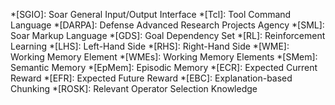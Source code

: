 <!-- markdownlint-disable-file MD041-->

*[SGIO]: Soar General Input/Output Interface
*[Tcl]: Tool Command Language
*[DARPA]: Defense Advanced Research Projects Agency
*[SML]: Soar Markup Language
*[GDS]: Goal Dependency Set
*[RL]: Reinforcement Learning
*[LHS]: Left-Hand Side
*[RHS]: Right-Hand Side
*[WME]: Working Memory Element
*[WMEs]: Working Memory Elements
*[SMem]: Semantic Memory
*[EpMem]: Episodic Memory
*[ECR]: Expected Current Reward
*[EFR]: Expected Future Reward
*[EBC]: Explanation-based Chunking
*[ROSK]: Relevant Operator Selection Knowledge
